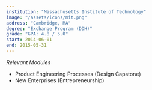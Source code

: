 ```yaml
---
institution: "Massachusetts Institute of Technology"
image: "/assets/icons/mit.png"
address: "Cambridge, MA"
degree: "Exchange Program (DDH)"
grade: "GPA: 4.8 / 5.0"
start: 2014-06-01
end: 2015-05-31
---
```

_Relevant Modules_
* Product Engineering Processes (Design Capstone)
* New Enterprises (Entrepreneurship)